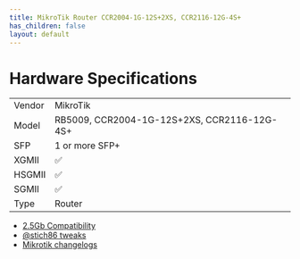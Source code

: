 ```yaml
---
title: MikroTik Router CCR2004-1G-12S+2XS, CCR2116-12G-4S+	
has_children: false
layout: default
---
```


# Hardware Specifications

|        |                                             |
| ------ | ------------------------------------------- |
| Vendor | MikroTik                                    |
| Model  | RB5009, CCR2004-1G-12S+2XS, CCR2116-12G-4S+ |
| SFP    | 1 or more SFP+                              |
| XGMII  | ✅                                          |
| HSGMII | ✅                                          |
| SGMII  | ✅                                          |
| Type   | Router                                      |

- [2.5Gb Compatibility](https://github.com/Anime4000/RTL960x/blob/main/Docs/2.5Gb.md)
- [@stich86 tweaks](https://github.com/Anime4000/RTL960x/issues/17#issuecomment-1101435506)
- [Mikrotik changelogs](https://mikrotik.com/download/changelogs)